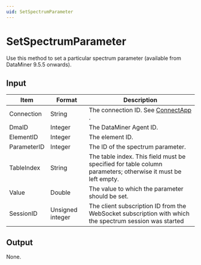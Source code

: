 ```yaml
---
uid: SetSpectrumParameter
---
```


# SetSpectrumParameter

Use this method to set a particular spectrum parameter (available from DataMiner 9.5.5 onwards).

## Input

| Item        | Format           | Description                                                                                                 |
|-------------|------------------|-------------------------------------------------------------------------------------------------------------|
| Connection  | String           | The connection ID. See [ConnectApp](xref:ConnectApp) .                            |
| DmaID       | Integer          | The DataMiner Agent ID.                                                                                     |
| ElementID   | Integer          | The element ID.                                                                                             |
| ParameterID | Integer          | The ID of the spectrum parameter.                                                                           |
| TableIndex  | String           | The table index. This field must be specified for table column parameters; otherwise it must be left empty. |
| Value       | Double           | The value to which the parameter should be set.                                                             |
| SessionID   | Unsigned integer | The client subscription ID from the WebSocket subscription with which the spectrum session was started      |

## Output

None.

